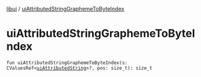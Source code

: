 [libui](README.md) / [uiAttributedStringGraphemeToByteIndex](ui-attributed-string-grapheme-to-byte-index.md)

# uiAttributedStringGraphemeToByteIndex

`fun uiAttributedStringGraphemeToByteIndex(s: CValuesRef<`[`uiAttributedString`](ui-attributed-string.md)`>?, pos: size_t): size_t`